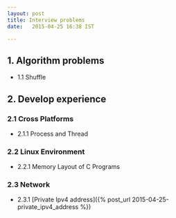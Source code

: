 ```yaml
---
layout: post
title: Interview problems
date:   2015-04-25 16:38 IST

---
```


<span/>

## 1. Algorithm problems

* 1.1 Shuffle 

## 2. Develop experience

### 2.1 Cross Platforms

* 2.1.1 Process and Thread

### 2.2 Linux Environment

* 2.2.1 Memory Layout of C Programs

### 2.3 Network

* 2.3.1 [Private Ipv4 address]({% post_url 2015-04-25-private_ipv4_address %})


